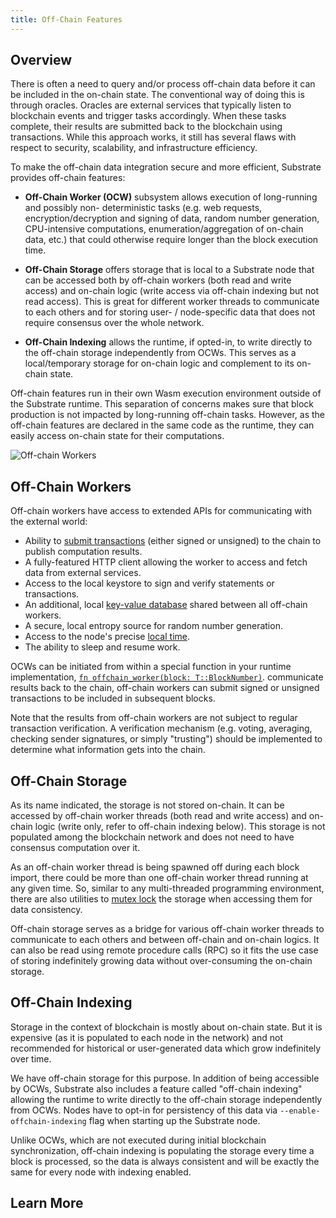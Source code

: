 ```yaml
---
title: Off-Chain Features
---
```


## Overview

There is often a need to query and/or process off-chain data before it can be included in the
on-chain state. The conventional way of doing this is through oracles. Oracles are external services
that typically listen to blockchain events and trigger tasks accordingly. When these tasks complete,
their results are submitted back to the blockchain using transactions. While this approach works, it
still has several flaws with respect to security, scalability, and infrastructure efficiency.

To make the off-chain data integration secure and more efficient, Substrate provides off-chain
features:

- **Off-Chain Worker (OCW)** subsystem allows execution of long-running and possibly non-
  deterministic tasks (e.g. web requests, encryption/decryption and signing of data, random number
  generation, CPU-intensive computations, enumeration/aggregation of on-chain data, etc.) that could
  otherwise require longer than the block execution time.

- **Off-Chain Storage** offers storage that is local to a Substrate node that can be accessed both
  by off-chain workers (both read and write access) and on-chain logic (write access via off-chain
  indexing but not read access). This is great for different worker threads to communicate to each
  others and for storing user- / node-specific data that does not require consensus over the whole
  network.

- **Off-Chain Indexing** allows the runtime, if opted-in, to write directly to the off-chain storage
  independently from OCWs. This serves as a local/temporary storage for on-chain logic and
  complement to its on-chain state.

Off-chain features run in their own Wasm execution environment outside of the Substrate runtime.
This separation of concerns makes sure that block production is not impacted by long-running
off-chain tasks. However, as the off-chain features are declared in the same code as the runtime,
they can easily access on-chain state for their computations.

![Off-chain Workers](assets/off-chain-workers-v2.png)

## Off-Chain Workers

Off-chain workers have access to extended APIs for communicating with the external world:

- Ability to
  [submit transactions](https://substrate.dev/rustdocs/v3.0.0/sp_runtime/offchain/trait.TransactionPool.html)
  (either signed or unsigned) to the chain to publish computation results.
- A fully-featured HTTP client allowing the worker to access and fetch data from external services.
- Access to the local keystore to sign and verify statements or transactions.
- An additional, local
  [key-value database](https://substrate.dev/rustdocs/v3.0.0/sp_runtime/offchain/trait.OffchainStorage.html)
  shared between all off-chain workers.
- A secure, local entropy source for random number generation.
- Access to the node's precise
  [local time](https://substrate.dev/rustdocs/v3.0.0/sp_runtime/offchain/struct.Timestamp.html).
- The ability to sleep and resume work.

OCWs can be initiated from within a special function in your runtime implementation,
[`fn offchain_worker(block: T::BlockNumber)`](https://substrate.dev/rustdocs/v3.0.0/frame_support/traits/trait.OffchainWorker.html).
communicate results back to the chain, off-chain workers can submit signed or unsigned transactions
to be included in subsequent blocks.

Note that the results from off-chain workers are not subject to regular transaction verification. A
verification mechanism (e.g. voting, averaging, checking sender signatures, or simply "trusting")
should be implemented to determine what information gets into the chain.


## Off-Chain Storage

As its name indicated, the storage is not stored on-chain. It can be accessed by off-chain worker
threads (both read and write access) and on-chain logic (write only, refer to off-chain indexing
below). This storage is not populated among the blockchain network and does not need to have
consensus computation over it.

As an off-chain worker thread is being spawned off during each block import, there could be more
than one off-chain worker thread running at any given time. So, similar to any multi-threaded
programming environment, there are also utilities to
[mutex lock](<https://en.wikipedia.org/wiki/Lock_(computer_science)>) the storage when accessing
them for data consistency.

Off-chain storage serves as a bridge for various off-chain worker threads to communicate to each
others and between off-chain and on-chain logics. It can also be read using remote procedure calls
(RPC) so it fits the use case of storing indefinitely growing data without over-consuming the
on-chain storage.

## Off-Chain Indexing

Storage in the context of blockchain is mostly about on-chain state. But it is expensive (as it is
populated to each node in the network) and not recommended for historical or user-generated data
which grow indefinitely over time.

We have off-chain storage for this purpose. In addition of being accessible by OCWs, Substrate also
includes a feature called "off-chain indexing" allowing the runtime to write directly to the
off-chain storage independently from OCWs. Nodes have to opt-in for persistency of this data via
`--enable-offchain-indexing` flag when starting up the Substrate node.

Unlike OCWs, which are not executed during initial blockchain synchronization, off-chain indexing is
populating the storage every time a block is processed, so the data is always consistent and will be
exactly the same for every node with indexing enabled.

## Learn More
